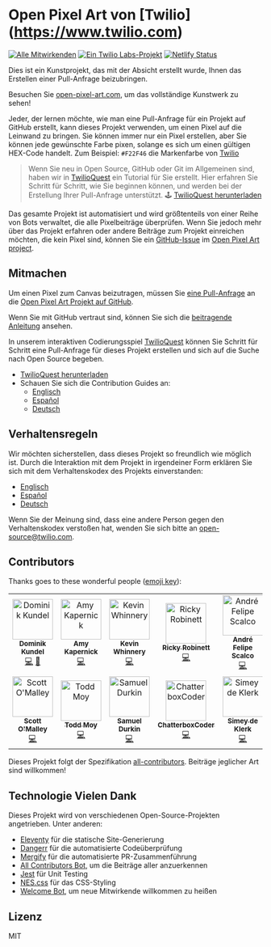 # Open Pixel Art von [Twilio] (https://www.twilio.com)

[![Alle Mitwirkenden](https://img.shields.io/badge/all_contributors-12-orange.svg?style=flat-square)](#mitwirkende) [![Ein Twilio Labs-Projekt](https://img.shields.io/static/v1?label=&message=Twilio-Labs&color=F22F46&labelColor=0D122B&logo=twilio&style=flat-square)](https://www.twilio.com/labs) [![Netlify Status](https://api.netlify.com/api/v1/badges/611ac0f9-4ae9-48a2-9769-26c32cb5f9e8/deploy-status)](https://app.netlify.com/sites/pixel-project-dev/deploys)

Dies ist ein Kunstprojekt, das mit der Absicht erstellt wurde, Ihnen das Erstellen einer Pull-Anfrage beizubringen.

Besuchen Sie [open-pixel-art.com](https://open-pixel-art.com), um das vollständige Kunstwerk zu sehen!

Jeder, der lernen möchte, wie man eine Pull-Anfrage für ein Projekt auf GitHub erstellt, kann dieses Projekt verwenden, um einen Pixel auf die Leinwand zu bringen. Sie können immer nur ein Pixel erstellen, aber Sie können jede gewünschte Farbe pixen, solange es sich um einen gültigen HEX-Code handelt. Zum Beispiel: `#F22F46` die Markenfarbe von [Twilio](https://www.twilio.com)

> Wenn Sie neu in Open Source, GitHub oder Git im Allgemeinen sind, haben wir in [TwilioQuest](https://www.twilio.com/quest) ein Tutorial für Sie erstellt. Hier erfahren Sie Schritt für Schritt, wie Sie beginnen können, und werden bei der Erstellung Ihrer Pull-Anfrage unterstützt.
> 🕹 [TwilioQuest herunterladen](https://www.twilio.com/quest/download)

Das gesamte Projekt ist automatisiert und wird größtenteils von einer Reihe von Bots verwaltet, die alle Pixelbeiträge überprüfen. Wenn Sie jedoch mehr über das Projekt erfahren oder andere Beiträge zum Projekt einreichen möchten, die kein Pixel sind, können Sie ein [GitHub-Issue](https://github.com/twilio-labs/open-pixel-art/issues) im [Open Pixel Art project](https://github.com/twilio-labs/open-pixel-art).

## Mitmachen

Um einen Pixel zum Canvas beizutragen, müssen Sie [eine Pull-Anfrage](https://opensource.guide/how-to-contribute/#opening-a-pull-request) an die [Open Pixel Art Projekt auf GitHub](https://github.com/twilio-labs/open-pixel-art).

Wenn Sie mit GitHub vertraut sind, können Sie sich die [beitragende Anleitung](CONTRIBUTING.md) ansehen.

In unserem interaktiven Codierungsspiel [TwilioQuest](https://www.twilio.com/quest) können Sie Schritt für Schritt eine Pull-Anfrage für dieses Projekt erstellen und sich auf die Suche nach Open Source begeben.

- [TwilioQuest herunterladen](https://www.twilio.com/quest/download)
- Schauen Sie sich die Contribution Guides an:
    - [Englisch](CONTRIBUTING.md)
    - [Español](docs/es/CONTRIBUTING.md)
    - [Deutsch](docs/de/CONTRIBUTING.md)

## Verhaltensregeln

Wir möchten sicherstellen, dass dieses Projekt so freundlich wie möglich ist. Durch die Interaktion mit dem Projekt in irgendeiner Form erklären Sie sich mit dem Verhaltenskodex des Projekts einverstanden:

- [Englisch](CODEOFCONDUCT.md)
- [Español](docs/es/CODEOFCONDUCT.md)
- [Deutsch](docs/de/CODEOFCONDUCT.md)

Wenn Sie der Meinung sind, dass eine andere Person gegen den Verhaltenskodex verstoßen hat, wenden Sie sich bitte an [open-source@twilio.com](mailto:open-source@twilio.com).

## Contributors

Thanks goes to these wonderful people ([emoji key](https://allcontributors.org/docs/en/emoji-key)):

<!-- ALL-CONTRIBUTORS-LIST:START - Do not remove or modify this section -->
<!-- prettier-ignore -->
<table>
  <tr>
    <td align="center"><a href="https://dkundel.com"><img src="https://avatars3.githubusercontent.com/u/1505101?v=4" width="80px;" alt="Dominik Kundel"/><br /><sub><b>Dominik Kundel</b></sub></a><br /><a href="https://github.com/twilio-labs/open-pixel-art/commits?author=dkundel" title="Code">💻</a> <a href="#ideas-dkundel" title="Ideas, Planning, & Feedback">🤔</a></td>
    <td align="center"><a href="https://aimhigherwebdesign.com.au"><img src="https://avatars2.githubusercontent.com/u/15953185?v=4" width="80px;" alt="Amy Kapernick"/><br /><sub><b>Amy Kapernick</b></sub></a><br /><a href="https://github.com/twilio-labs/open-pixel-art/commits?author=amykapernick" title="Code">💻</a></td>
    <td align="center"><a href="https://github.com/kwhinnery"><img src="https://avatars3.githubusercontent.com/u/29193?v=4" width="80px;" alt="Kevin Whinnery"/><br /><sub><b>Kevin Whinnery</b></sub></a><br /><a href="https://github.com/twilio-labs/open-pixel-art/commits?author=kwhinnery" title="Code">💻</a></td>
    <td align="center"><a href="http://rickyrobinett.com"><img src="https://avatars3.githubusercontent.com/u/838096?v=4" width="80px;" alt="Ricky Robinett"/><br /><sub><b>Ricky Robinett</b></sub></a><br /><a href="https://github.com/twilio-labs/open-pixel-art/commits?author=rickyrobinett" title="Code">💻</a></td>
    <td align="center"><a href="https://github.com/andrescalco"><img src="https://avatars1.githubusercontent.com/u/10577705?v=4" width="80px;" alt="André Felipe Scalco"/><br /><sub><b>André Felipe Scalco</b></sub></a><br /><a href="https://github.com/twilio-labs/open-pixel-art/commits?author=andrescalco" title="Code">💻</a></td>
    <td align="center"><a href="https://gustiaux.com"><img src="https://avatars0.githubusercontent.com/u/26365722?v=4" width="80px;" alt="Teddy Gustiaux"/><br /><sub><b>Teddy Gustiaux</b></sub></a><br /><a href="https://github.com/twilio-labs/open-pixel-art/commits?author=teddy-gustiaux" title="Code">💻</a></td>
    <td align="center"><a href="https://github.com/AidanJSmith"><img src="https://avatars3.githubusercontent.com/u/26717362?v=4" width="80px;" alt="Aidan Smith"/><br /><sub><b>Aidan Smith</b></sub></a><br /><a href="https://github.com/twilio-labs/open-pixel-art/commits?author=AidanJSmith" title="Code">💻</a></td>
  </tr>
  <tr>
    <td align="center"><a href="https://github.com/TheHandsomeCoder"><img src="https://avatars0.githubusercontent.com/u/1569604?v=4" width="80px;" alt="Scott O'Malley"/><br /><sub><b>Scott O'Malley</b></sub></a><br /><a href="https://github.com/twilio-labs/open-pixel-art/commits?author=TheHandsomeCoder" title="Code">💻</a></td>
    <td align="center"><a href="http://www.toddmoy.com"><img src="https://avatars2.githubusercontent.com/u/22126?v=4" width="80px;" alt="Todd Moy"/><br /><sub><b>Todd Moy</b></sub></a><br /><a href="https://github.com/twilio-labs/open-pixel-art/commits?author=toddmoy" title="Code">💻</a></td>
    <td align="center"><a href="http://www.samueldurkin.com"><img src="https://avatars3.githubusercontent.com/u/6232253?v=4" width="80px;" alt="Samuel Durkin"/><br /><sub><b>Samuel Durkin</b></sub></a><br /><a href="https://github.com/twilio-labs/open-pixel-art/commits?author=FailedSitcom" title="Code">💻</a></td>
    <td align="center"><a href="https://github.com/nokenwa"><img src="https://avatars2.githubusercontent.com/u/23080261?v=4" width="80px;" alt="ChatterboxCoder"/><br /><sub><b>ChatterboxCoder</b></sub></a><br /><a href="https://github.com/twilio-labs/open-pixel-art/commits?author=nokenwa" title="Code">💻</a></td>
    <td align="center"><a href="https://github.com/simeydk"><img src="https://avatars0.githubusercontent.com/u/13088589?v=4" width="80px;" alt="Simey de Klerk"/><br /><sub><b>Simey de Klerk</b></sub></a><br /><a href="https://github.com/twilio-labs/open-pixel-art/commits?author=simeydk" title="Code">💻</a></td>
  </tr>
</table>

<!-- ALL-CONTRIBUTORS-LIST:END -->

Dieses Projekt folgt der Spezifikation [all-contributors](https://github.com/all-contributors/all-contributors). Beiträge jeglicher Art sind willkommen!

## Technologie Vielen Dank

Dieses Projekt wird von verschiedenen Open-Source-Projekten angetrieben. Unter anderen:

- [Eleventy](https://www.11ty.io/) für die statische Site-Generierung
- [Dangerr](https://danger.systems/js/) für die automatisierte Codeüberprüfung
- [Mergify](https://github.com/mergifyio) für die automatisierte PR-Zusammenführung
- [All Contributors Bot](https://github.com/all-contributors/all-contributors-bot), um die Beiträge aller anzuerkennen
- [Jest](https://jestjs.io/) für Unit Testing
- [NES.css](https://nostalgic-css.github.io/NES.css/) für das CSS-Styling
- [Welcome Bot](https://github.com/behaviorbot/welcome), um neue Mitwirkende willkommen zu heißen

## Lizenz

MIT
